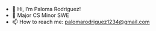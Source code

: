 - 👋 Hi, I’m Paloma Rodriguez!
- 🌱 Major CS Minor SWE
- 📫 How to reach me: palomarodriguez1234@gmail.com

<!---
palomitaxo/palomitaxo is a ✨ special ✨ repository because its `README.md` (this file) appears on your GitHub profile.
You can click the Preview link to take a look at your changes.
--->
